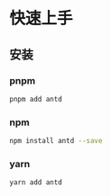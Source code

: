 # 快速上手

## 安装

### pnpm

```bash
pnpm add antd
```

### npm

```bash
npm install antd --save
```

### yarn

```bash
yarn add antd
```

